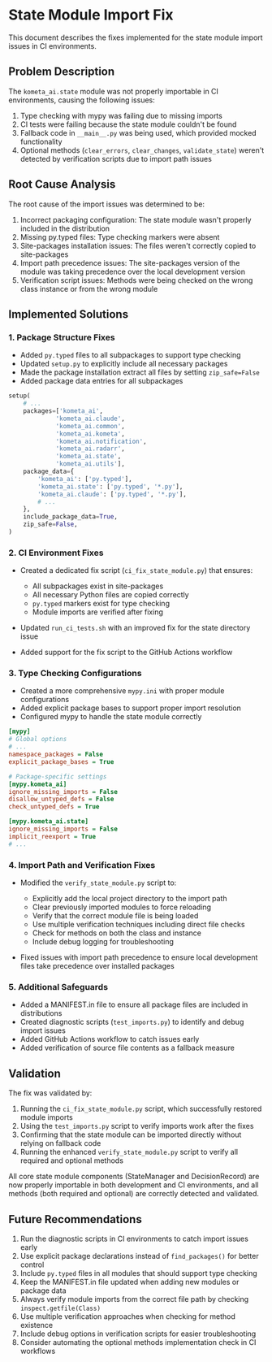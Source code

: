 # State Module Import Fix

This document describes the fixes implemented for the state module import issues in CI environments.

## Problem Description

The `kometa_ai.state` module was not properly importable in CI environments, causing the following issues:

1. Type checking with mypy was failing due to missing imports
2. CI tests were failing because the state module couldn't be found
3. Fallback code in `__main__.py` was being used, which provided mocked functionality
4. Optional methods (`clear_errors`, `clear_changes`, `validate_state`) weren't detected by verification scripts due to import path issues

## Root Cause Analysis

The root cause of the import issues was determined to be:

1. Incorrect packaging configuration: The state module wasn't properly included in the distribution
2. Missing py.typed files: Type checking markers were absent
3. Site-packages installation issues: The files weren't correctly copied to site-packages
4. Import path precedence issues: The site-packages version of the module was taking precedence over the local development version
5. Verification script issues: Methods were being checked on the wrong class instance or from the wrong module

## Implemented Solutions

### 1. Package Structure Fixes

- Added `py.typed` files to all subpackages to support type checking
- Updated `setup.py` to explicitly include all necessary packages
- Made the package installation extract all files by setting `zip_safe=False`
- Added package data entries for all subpackages

```python
setup(
    # ...
    packages=['kometa_ai', 
             'kometa_ai.claude', 
             'kometa_ai.common', 
             'kometa_ai.kometa', 
             'kometa_ai.notification', 
             'kometa_ai.radarr', 
             'kometa_ai.state',
             'kometa_ai.utils'],
    package_data={
        'kometa_ai': ['py.typed'],
        'kometa_ai.state': ['py.typed', '*.py'],
        'kometa_ai.claude': ['py.typed', '*.py'],
        # ...
    },
    include_package_data=True,
    zip_safe=False,
)
```

### 2. CI Environment Fixes

- Created a dedicated fix script (`ci_fix_state_module.py`) that ensures:
  - All subpackages exist in site-packages
  - All necessary Python files are copied correctly
  - `py.typed` markers exist for type checking
  - Module imports are verified after fixing

- Updated `run_ci_tests.sh` with an improved fix for the state directory issue
- Added support for the fix script to the GitHub Actions workflow

### 3. Type Checking Configurations

- Created a more comprehensive `mypy.ini` with proper module configurations
- Added explicit package bases to support proper import resolution
- Configured mypy to handle the state module correctly

```ini
[mypy]
# Global options
# ...
namespace_packages = False
explicit_package_bases = True

# Package-specific settings
[mypy.kometa_ai]
ignore_missing_imports = False
disallow_untyped_defs = False
check_untyped_defs = True

[mypy.kometa_ai.state]
ignore_missing_imports = False
implicit_reexport = True
# ...
```

### 4. Import Path and Verification Fixes

- Modified the `verify_state_module.py` script to:
  - Explicitly add the local project directory to the import path
  - Clear previously imported modules to force reloading
  - Verify that the correct module file is being loaded
  - Use multiple verification techniques including direct file checks
  - Check for methods on both the class and instance
  - Include debug logging for troubleshooting

- Fixed issues with import path precedence to ensure local development files take precedence over installed packages

### 5. Additional Safeguards

- Added a MANIFEST.in file to ensure all package files are included in distributions
- Created diagnostic scripts (`test_imports.py`) to identify and debug import issues
- Added GitHub Actions workflow to catch issues early
- Added verification of source file contents as a fallback measure

## Validation

The fix was validated by:

1. Running the `ci_fix_state_module.py` script, which successfully restored module imports
2. Using the `test_imports.py` script to verify imports work after the fixes
3. Confirming that the state module can be imported directly without relying on fallback code
4. Running the enhanced `verify_state_module.py` script to verify all required and optional methods

All core state module components (StateManager and DecisionRecord) are now properly importable in both development and CI environments, and all methods (both required and optional) are correctly detected and validated.

## Future Recommendations

1. Run the diagnostic scripts in CI environments to catch import issues early
2. Use explicit package declarations instead of `find_packages()` for better control
3. Include `py.typed` files in all modules that should support type checking
4. Keep the MANIFEST.in file updated when adding new modules or package data
5. Always verify module imports from the correct file path by checking `inspect.getfile(Class)`
6. Use multiple verification approaches when checking for method existence
7. Include debug options in verification scripts for easier troubleshooting
8. Consider automating the optional methods implementation check in CI workflows